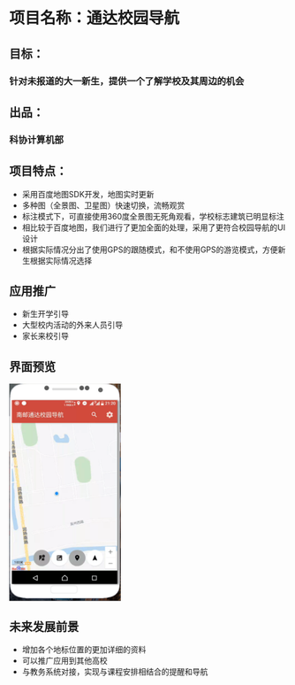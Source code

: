 # 项目名称：通达校园导航
## 目标：
### 针对未报道的大一新生，提供一个了解学校及其周边的机会

## 出品：
### 科协计算机部

## 项目特点：
- 采用百度地图SDK开发，地图实时更新
- 多种图（全景图、卫星图）快速切换，流畅观赏
- 标注模式下，可直接使用360度全景图无死角观看，学校标志建筑已明显标注
- 相比较于百度地图，我们进行了更加全面的处理，采用了更符合校园导航的UI设计
- 根据实际情况分出了使用GPS的跟随模式，和不使用GPS的游览模式，方便新生根据实际情况选择

## 应用推广
- 新生开学引导
- 大型校内活动的外来人员引导
- 家长来校引导

## 界面预览
<img src="img/preview.png" width = "40%" height = "40%" alt="校园导航预览" align=center />

## 未来发展前景
- 增加各个地标位置的更加详细的资料
- 可以推广应用到其他高校
- 与教务系统对接，实现与课程安排相结合的提醒和导航